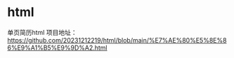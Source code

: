 # html
单页简历html
项目地址：https://github.com/20231212219/html/blob/main/%E7%AE%80%E5%8E%86%E9%A1%B5%E9%9D%A2.html
